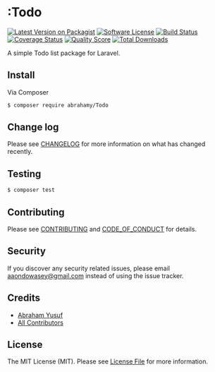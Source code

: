# :Todo

[![Latest Version on Packagist][ico-version]][link-packagist]
[![Software License][ico-license]](LICENSE.md)
[![Build Status][ico-travis]][link-travis]
[![Coverage Status][ico-scrutinizer]][link-scrutinizer]
[![Quality Score][ico-code-quality]][link-code-quality]
[![Total Downloads][ico-downloads]][link-downloads]


A simple Todo list package for Laravel.

## Install

Via Composer

``` bash
$ composer require abrahamy/Todo
```

## Change log

Please see [CHANGELOG](CHANGELOG.md) for more information on what has changed recently.

## Testing

``` bash
$ composer test
```

## Contributing

Please see [CONTRIBUTING](CONTRIBUTING.md) and [CODE_OF_CONDUCT](CODE_OF_CONDUCT.md) for details.

## Security

If you discover any security related issues, please email aaondowasey@gmail.com instead of using the issue tracker.

## Credits

- [Abraham Yusuf][link-author]
- [All Contributors][link-contributors]

## License

The MIT License (MIT). Please see [License File](LICENSE.md) for more information.

[ico-version]: https://img.shields.io/packagist/v/abrahamy/Todo.svg?style=flat-square
[ico-license]: https://img.shields.io/badge/license-MIT-brightgreen.svg?style=flat-square
[ico-travis]: https://img.shields.io/travis/abrahamy/Todo/master.svg?style=flat-square
[ico-scrutinizer]: https://img.shields.io/scrutinizer/coverage/g/abrahamy/Todo.svg?style=flat-square
[ico-code-quality]: https://img.shields.io/scrutinizer/g/abrahamy/Todo.svg?style=flat-square
[ico-downloads]: https://img.shields.io/packagist/dt/abrahamy/Todo.svg?style=flat-square

[link-packagist]: https://packagist.org/packages/abrahamy/Todo
[link-travis]: https://travis-ci.org/abrahamy/Todo
[link-scrutinizer]: https://scrutinizer-ci.com/g/abrahamy/Todo/code-structure
[link-code-quality]: https://scrutinizer-ci.com/g/abrahamy/Todo
[link-downloads]: https://packagist.org/packages/abrahamy/Todo
[link-author]: https://github.com/abrahamy
[link-contributors]: ../../contributors
